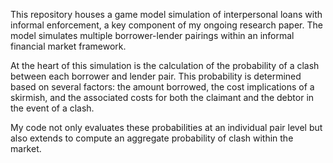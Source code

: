 This repository houses a  game model simulation of interpersonal loans with informal enforcement, a key component of my ongoing research paper. The model simulates multiple borrower-lender pairings within an informal financial market framework.

At the heart of this simulation is the  calculation of the probability of a clash between each borrower and lender pair. This probability is determined based on several factors: the amount borrowed, the cost implications of a skirmish, and the associated costs for both the claimant and the debtor in the event of a clash.

My code not only evaluates these probabilities at an individual pair level but also extends to compute an aggregate probability of clash within the market.

